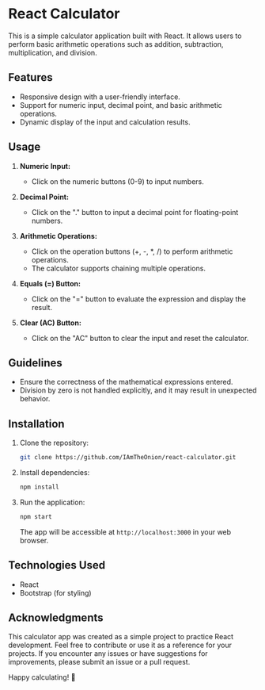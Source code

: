 # React Calculator

This is a simple calculator application built with React. It allows users to perform basic arithmetic operations such as addition, subtraction, multiplication, and division.

## Features

- Responsive design with a user-friendly interface.
- Support for numeric input, decimal point, and basic arithmetic operations.
- Dynamic display of the input and calculation results.

## Usage

1. **Numeric Input:**
   - Click on the numeric buttons (0-9) to input numbers.

2. **Decimal Point:**
   - Click on the "." button to input a decimal point for floating-point numbers.

3. **Arithmetic Operations:**
   - Click on the operation buttons (+, -, *, /) to perform arithmetic operations.
   - The calculator supports chaining multiple operations.

4. **Equals (=) Button:**
   - Click on the "=" button to evaluate the expression and display the result.

5. **Clear (AC) Button:**
   - Click on the "AC" button to clear the input and reset the calculator.

## Guidelines

- Ensure the correctness of the mathematical expressions entered.
- Division by zero is not handled explicitly, and it may result in unexpected behavior.

## Installation

1. Clone the repository:

   ```bash
   git clone https://github.com/IAmTheOnion/react-calculator.git
   ```

2. Install dependencies:

   ```bash
   npm install
   ```

3. Run the application:

   ```bash
   npm start
   ```

   The app will be accessible at `http://localhost:3000` in your web browser.

## Technologies Used

- React
- Bootstrap (for styling)

## Acknowledgments

This calculator app was created as a simple project to practice React development. Feel free to contribute or use it as a reference for your projects. If you encounter any issues or have suggestions for improvements, please submit an issue or a pull request.

Happy calculating! 🧮
